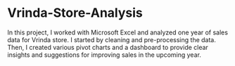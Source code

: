 # Vrinda-Store-Analysis
In this project, I worked with Microsoft Excel and analyzed one year of sales data for Vrinda store. I started by cleaning and pre-processing the data. Then, I created various pivot charts and a dashboard to provide clear insights and suggestions for improving sales in the upcoming year.
